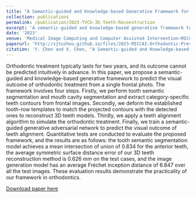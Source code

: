 ```yaml
---
title: "A Semantic-guided and Knowledge-based Generative Framework for Orthodontic Visual Outcome Preview"
collection: publications
permalink: /publication/2023-TVCG-3D-Teeth-Reconstruction
excerpt: 'A semantic-guided and knowledge-based generative framework to predict the visual outcome of orthodontic treatment from a single frontal photo.'
date: '2023'
venue: 'Medical Image Computing and Computer Assisted Intervention–MICCAI 2023: 26th International Conference'
paperurl: 'http://sjtuzhou.github.io/files/2023-MICCAI-Orthodontic-Preview-Framework.pdf'
citation: 'Y. Chen and X. Chen, "A Semantic-guided and Knowledge-based Generative Framework for Orthodontic Visual Outcome Preview", in Medical Image Computing and Computer Assisted Intervention–MICCAI 2023: 26th International Conference, 2023.'
---
```

Orthodontic treatment typically lasts for two years, and its outcome cannot be predicted intuitively in advance. In this paper, we propose a semantic-guided and knowledge-based generative framework to predict the visual outcome of orthodontic treatment from a single frontal photo. The framework involves four steps. Firstly, we perform tooth semantic segmentation and mouth cavity segmentation and extract category-specific teeth contours from frontal images. Secondly, we deform the established tooth-row templates to match the projected contours with the detected ones to reconstruct 3D teeth models. Thirdly, we apply a teeth alignment algorithm to simulate the orthodontic treatment. Finally, we train a semantic-guided generative adversarial network to predict the visual outcome of teeth alignment. Quantitative tests are conducted to evaluate the proposed framework, and the results are as follows: the tooth semantic segmentation model achieves a mean intersection of union of 0.834 for the anterior teeth, the average symmetric surface distance error of our 3D teeth reconstruction method is 0.626 mm on the test cases, and the image generation model has an average Fréchet inception distance of 6.847 over all the test images. These evaluation results demonstrate the practicality of our framework in orthodontics.

[Download paper here](http://sjtuzhou.github.io/files/2023-MICCAI-Orthodontic-Preview-Framework.pdf)

